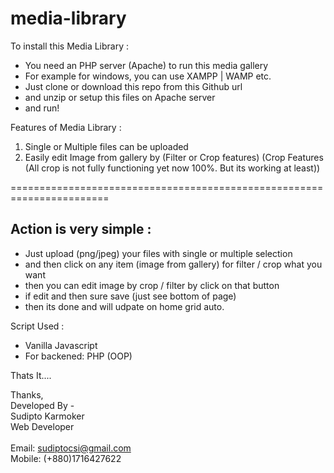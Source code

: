 # media-library

To install this Media Library : 
- You need an PHP server (Apache) to run this media gallery
- For example for windows, you can use XAMPP | WAMP etc.
- Just clone or download this repo from this Github url
- and unzip or setup this files on Apache server
- and run!


Features of Media Library : 
1. Single or Multiple files can be uploaded
2. Easily edit Image from gallery by (Filter or Crop features)
(Crop Features (All crop is not fully functioning yet now 100%. But its working at least)) 

=======================================================================

<h2>Action is very simple : </h2>

- Just upload (png/jpeg) your files with single or multiple selection
- and then click on any item (image from gallery) for filter / crop what you want
- then you can edit image by crop / filter by click on that button
- if edit and then sure save (just see bottom of page) 
- then its done and will udpate on home grid auto.

Script Used : 
- Vanilla Javascript
- For backened: PHP (OOP)

Thats It....

Thanks,<br>
Developed By -<br> 
Sudipto Karmoker<br>
Web Developer<br>
<br>
Email: sudiptocsi@gmail.com<br>
Mobile: (+880)1716427622
